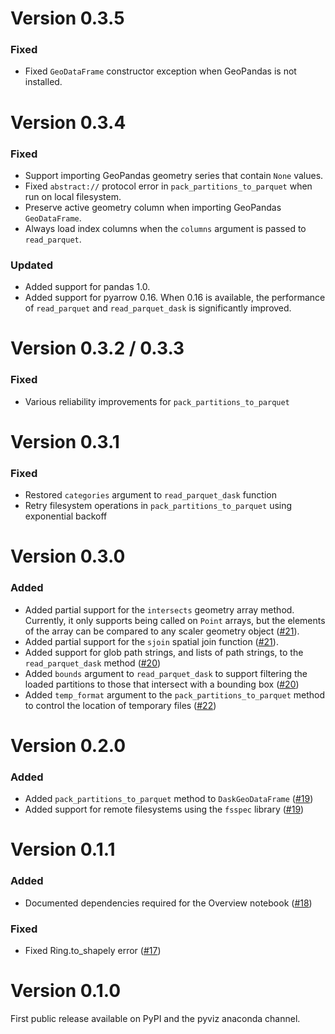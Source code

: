 Version 0.3.5
=============

### Fixed
 - Fixed `GeoDataFrame` constructor exception when GeoPandas is not installed.
 
Version 0.3.4
=============

### Fixed
 - Support importing GeoPandas geometry series that contain `None` values.
 - Fixed `abstract://` protocol error in `pack_partitions_to_parquet` when run on
 local filesystem.
 - Preserve active geometry column when importing GeoPandas `GeoDataFrame`.
 - Always load index columns when the `columns` argument is passed to `read_parquet`.  

### Updated
 - Added support for pandas 1.0.
 - Added support for pyarrow 0.16. When 0.16 is available, the performance of
 `read_parquet` and `read_parquet_dask` is significantly improved.


Version 0.3.2 / 0.3.3 
=====================

### Fixed
 - Various reliability improvements for `pack_partitions_to_parquet`

Version 0.3.1
=============

### Fixed
 - Restored `categories` argument to `read_parquet_dask` function
 - Retry filesystem operations in `pack_partitions_to_parquet` using exponential backoff

Version 0.3.0
=============

### Added
 - Added partial support for the `intersects` geometry array method. Currently, it only
 supports being called on `Point` arrays, but the elements of the array can be compared to any scaler geometry object ([#21](https://github.com/holoviz/spatialpandas/pull/21)).
 - Added partial support for the `sjoin` spatial join function ([#21](https://github.com/holoviz/spatialpandas/pull/21)).
 - Added support for glob path strings, and lists of path strings, to the `read_parquet_dask` method ([#20](https://github.com/holoviz/spatialpandas/pull/20))
 - Added `bounds` argument to `read_parquet_dask` to support filtering the loaded partitions to those that intersect with a bounding box ([#20](https://github.com/holoviz/spatialpandas/pull/20))
 - Added `temp_format` argument to the `pack_partitions_to_parquet` method to control the location of temporary files ([#22](https://github.com/holoviz/spatialpandas/pull/22))


Version 0.2.0
=============

### Added
 - Added `pack_partitions_to_parquet` method to `DaskGeoDataFrame` ([#19](https://github.com/holoviz/spatialpandas/pull/19))
 - Added support for remote filesystems using the `fsspec` library ([#19](https://github.com/holoviz/spatialpandas/pull/19))

Version 0.1.1
=============

### Added
 - Documented dependencies required for the Overview notebook ([#18](https://github.com/holoviz/spatialpandas/pull/18))

### Fixed
 - Fixed Ring.to_shapely error ([#17](https://github.com/holoviz/spatialpandas/pull/17)) 

Version 0.1.0
=============

First public release available on PyPI and the pyviz anaconda channel.
